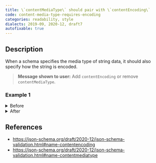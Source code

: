 ```yaml
---
title: \`contentMediaType\` should pair with \`contentEncoding\`
code: content-media-type-requires-encoding
categories: readability, style
dialects: 2019-09, 2020-12, draft7
autofixable: true
---
```


## Description
When a schema specifies the media type of string data, it should also specify how the string is encoded.

> **Message shown to user:**
> Add `contentEncoding` or remove `contentMediaType`.

### Example 1
<details><summary>Before</summary>

```json
{
  "$schema": "https://json-schema.org/draft/2020-12/schema",
  "type": "string",
  "contentMediaType": "image/png"
}
```
</details>

<details><summary>After</summary>

```json
{
  "$schema": "https://json-schema.org/draft/2020-12/schema",
  "type": "string",
  "contentEncoding": "base64",
  "contentMediaType": "image/png"
}
```
</details>

## References
* <https://json-schema.org/draft/2020-12/json-schema-validation.html#name-contentencoding>
* <https://json-schema.org/draft/2020-12/json-schema-validation.html#name-contentmediatype>

